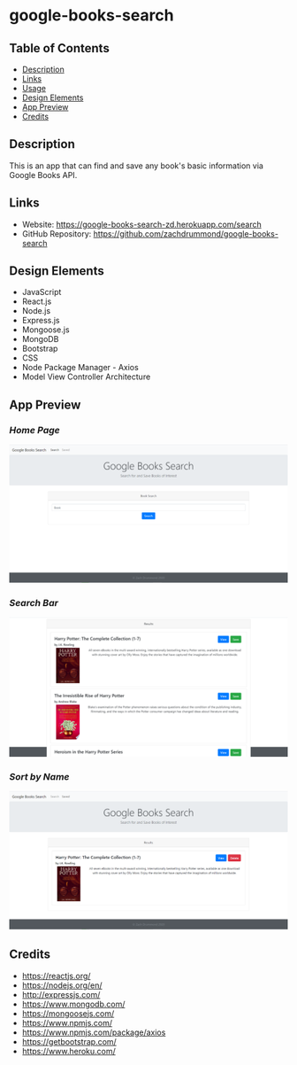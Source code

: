 # google-books-search

## Table of Contents
* [Description](#Description)
* [Links](#Links)
* [Usage](#Usage)
* [Design Elements](#Design-Elements)
* [App Preview](#App-Preview)
* [Credits](#Credits)

## Description
This is an app that can find and save any book's basic information via Google Books API.

## Links
* Website: https://google-books-search-zd.herokuapp.com/search
* GitHub Repository: https://github.com/zachdrummond/google-books-search

## Design Elements
* JavaScript
* React.js
* Node.js
* Express.js
* Mongoose.js
* MongoDB
* Bootstrap
* CSS
* Node Package Manager - Axios
* Model View Controller Architecture

## App Preview
### *Home Page*
![1](./images/home.png)
### *Search Bar*
![2](./images/SearchResults.png)
### *Sort by Name*
![3](./images/SavedBooks.png)

## Credits
* https://reactjs.org/
* https://nodejs.org/en/
* http://expressjs.com/
* https://www.mongodb.com/
* https://mongoosejs.com/
* https://www.npmjs.com/
* https://www.npmjs.com/package/axios
* https://getbootstrap.com/
* https://www.heroku.com/